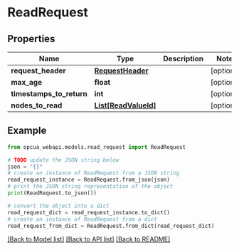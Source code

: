 # ReadRequest


## Properties

Name | Type | Description | Notes
------------ | ------------- | ------------- | -------------
**request_header** | [**RequestHeader**](RequestHeader.md) |  | [optional] 
**max_age** | **float** |  | [optional] 
**timestamps_to_return** | **int** |  | [optional] 
**nodes_to_read** | [**List[ReadValueId]**](ReadValueId.md) |  | [optional] 

## Example

```python
from opcua_webapi.models.read_request import ReadRequest

# TODO update the JSON string below
json = "{}"
# create an instance of ReadRequest from a JSON string
read_request_instance = ReadRequest.from_json(json)
# print the JSON string representation of the object
print(ReadRequest.to_json())

# convert the object into a dict
read_request_dict = read_request_instance.to_dict()
# create an instance of ReadRequest from a dict
read_request_from_dict = ReadRequest.from_dict(read_request_dict)
```
[[Back to Model list]](../README.md#documentation-for-models) [[Back to API list]](../README.md#documentation-for-api-endpoints) [[Back to README]](../README.md)


